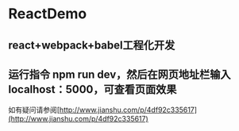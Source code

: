# ReactDemo
## react+webpack+babel工程化开发
## 运行指令 npm run dev，然后在网页地址栏输入localhost：5000，可查看页面效果
如有疑问请参阅[http://www.jianshu.com/p/4df92c335617](http://www.jianshu.com/p/4df92c335617)
